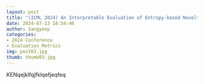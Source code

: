 ```yaml
---
layout: post
title: "(ICML 2024) An Interpretable Evaluation of Entropy-based Novelty of Generative Models"
date: 2024-07-23 16:54:46
author: Sangyeop
categories:
- 2024 Conference
- Evaluation Metrics
img: post03.jpg
thumb: thumb03.jpg
---
```


KENqejklfqjfklqefjeqfeq